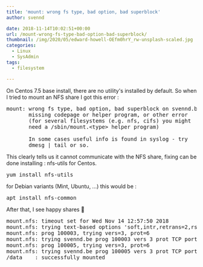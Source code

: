 ```yaml
---
title: 'mount: wrong fs type, bad option, bad superblock'
author: svennd

date: 2018-11-14T10:02:51+00:00
url: /mount-wrong-fs-type-bad-option-bad-superblock/
thumbnail: /img/2020/05/edward-howell-OEfm0hrY_rw-unsplash-scaled.jpg
categories:
  - Linux
  - SysAdmin
tags:
  - filesystem

---
```

On Centos 7.5 base install, there are no utility's installed by default. So when I tried to mount an NFS share I got this error :

<pre>mount: wrong fs type, bad option, bad superblock on svennd.be:/data,
       missing codepage or helper program, or other error
       (for several filesystems (e.g. nfs, cifs) you might
       need a /sbin/mount.&lt;type&gt; helper program)

       In some cases useful info is found in syslog - try
       dmesg | tail or so.</pre>

This clearly tells us it cannot communicate with the NFS share, fixing can be done installing : nfs-utils for Centos.

<pre>yum install nfs-utils</pre>

for Debian variants (Mint, Ubuntu, ...) this would be :

<pre>apt install nfs-common</pre>

After that, I see happy shares 🙂

<pre class="EnlighterJSRAW" data-enlighter-theme="classic" data-enlighter-language="generic">mount.nfs: timeout set for Wed Nov 14 12:57:50 2018
mount.nfs: trying text-based options 'soft,intr,retrans=2,rsize=32768,wsize=32768,nfsvers=3,tcp,addr=svennd.be'
mount.nfs: prog 100003, trying vers=3, prot=6
mount.nfs: trying svennd.be prog 100003 vers 3 prot TCP port 2049
mount.nfs: prog 100005, trying vers=3, prot=6
mount.nfs: trying svennd.be prog 100005 vers 3 prot TCP port 20048
/data    : successfully mounted</pre>

&nbsp;